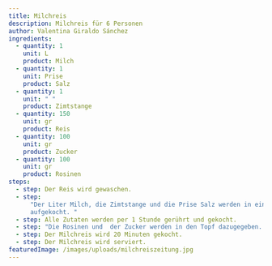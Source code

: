 ```yaml
---
title: Milchreis
description: Milchreis für 6 Personen
author: Valentina Giraldo Sánchez
ingredients:
  - quantity: 1
    unit: L
    product: Milch
  - quantity: 1
    unit: Prise
    product: Salz
  - quantity: 1
    unit: " "
    product: Zimtstange
  - quantity: 150
    unit: gr
    product: Reis
  - quantity: 100
    unit: gr
    product: Zucker
  - quantity: 100
    unit: gr
    product: Rosinen
steps:
  - step: Der Reis wird gewaschen.
  - step:
      "Der Liter Milch, die Zimtstange und die Prise Salz werden in einem Topf
      aufgekocht. "
  - step: Alle Zutaten werden per 1 Stunde gerührt und gekocht.
  - step: "Die Rosinen und  der Zucker werden in den Topf dazugegeben. "
  - step: Der Milchreis wird 20 Minuten gekocht.
  - step: Der Milchreis wird serviert.
featuredImage: /images/uploads/milchreiszeitung.jpg
---
```

